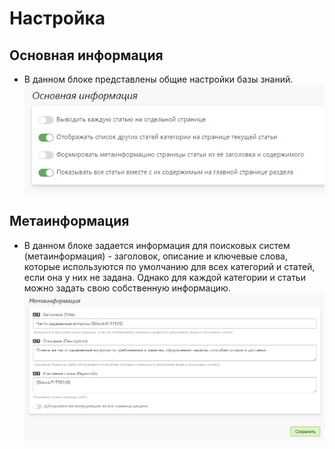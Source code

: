 # Настройка
## Основная информация
* В данном блоке представлены общие настройки базы знаний.
![](../_media/faq/faq11.png ':size=45%')

## Метаинформация
* В данном блоке задается информация для поисковых систем (метаинформация) - заголовок, описание и ключевые слова, которые используются по умолчанию для всех категорий и статей, если она у них не задана. Однако для каждой категории и статьи  можно задать свою собственную информацию.
![](../_media/faq/faq12.png ':size=70%')